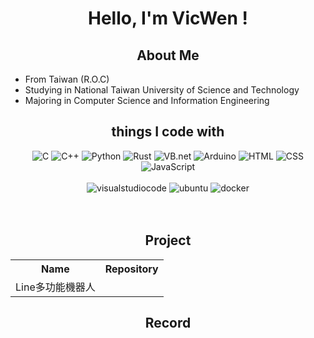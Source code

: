 <h1 align="center">
    <p>Hello, I'm VicWen !</p>
</h1>
<h2 align="center">About Me</h2>
<ul>
    <li>From Taiwan (R.O.C)</li>
    <li>Studying in National Taiwan University of Science and Technology</li>
    <li>Majoring in Computer Science and Information Engineering</li>
</ul>
<h2 align="center">things I code with</h2>
<p align="center">
    <img src="https://img.shields.io/badge/-C-A8B9CC?logo=c&logoColor=white&style=for-the-badge" alt="C">
    <img src="https://img.shields.io/badge/-C%2B%2B-00599C?logo=C%2B%2B&logoColor=white&style=for-the-badge" alt="C++">
    <img src="https://img.shields.io/badge/-python-3776AB?logo=python&logoColor=white&style=for-the-badge" alt="Python">
    <img src="https://img.shields.io/badge/-rust-000000?logo=rust&logoColor=white&style=for-the-badge" alt="Rust">
    <img src="https://img.shields.io/badge/-VB.net-512BD4?logo=.net&logoColor=white&style=for-the-badge" alt="VB.net">
    <img src="https://img.shields.io/badge/-arduino-00979D?logo=arduino&logoColor=white&style=for-the-badge" alt="Arduino">
    <img src="https://img.shields.io/badge/-html-E34F26?logo=html5&logoColor=white&style=for-the-badge" alt="HTML">
    <img src="https://img.shields.io/badge/-css-1572B6?logo=CSS3&logoColor=white&style=for-the-badge" alt="CSS">
    <img src="https://img.shields.io/badge/-javascript-F7DF1E?logo=javascript&logoColor=white&style=for-the-badge" alt="JavaScript">
    <br><br>
    <img src="https://img.shields.io/badge/-visual studio code-007ACC?logo=visualstudiocode&logoColor=white&style=for-the-badge" alt="visualstudiocode">
    <img src="https://img.shields.io/badge/-ubuntu-E95420?logo=ubuntu&logoColor=white&style=for-the-badge" alt="ubuntu">
    <img src="https://img.shields.io/badge/-docker-2496ED?logo=docker&logoColor=white&style=for-the-badge" alt="docker">
    <br><br>
    <img src="http://github-profile-summary-cards.vercel.app/api/cards/repos-per-language?username=viiccwen&theme=tokyonight" alt="">
    <img src="http://github-profile-summary-cards.vercel.app/api/cards/most-commit-language?username=viiccwen&theme=tokyonight" alt="">
</p>
<h2 align="center">Project</h2>
<table align="center">
    <tr>
        <th>Name</th>
        <th>Repository</th>
    </tr>
    <tr>
        <td>Line多功能機器人</td>
        <td><a href="https://github.com/viiccwen/Line-Assistant-Bot"><img src="https://github-readme-stats.vercel.app/api/pin/?username=viiccwen&repo=Line-Assistant-Bot&theme=nightowl" alt=""></a></td>
    </tr>
</table>        
<h2 align="center">Record</h2>
<p align="center">
    <img src="https://github-readme-streak-stats.herokuapp.com/?user=viiccwen&theme=nightowl" alt="">
    <br>
    <img src="http://github-profile-summary-cards.vercel.app/api/cards/profile-details?username=viiccwen&theme=tokyonight" alt="">
    <img src="http://github-profile-summary-cards.vercel.app/api/cards/stats?username=viiccwen&theme=tokyonight" alt="">
    <img src="http://github-profile-summary-cards.vercel.app/api/cards/productive-time?username=viiccwen&theme=tokyonight&utcOffset=8" alt="">
</p>
